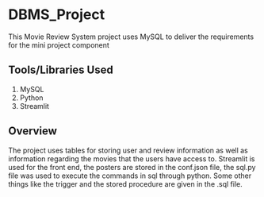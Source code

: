 # DBMS_Project
This Movie Review System project uses MySQL to deliver the requirements for the mini project component

## Tools/Libraries Used
1. MySQL
2. Python
3. Streamlit
## Overview
The project uses tables for storing user and review information as well as information regarding the movies that the users have access to. Streamlit is used for the front end, the posters are stored in the conf.json file, the sql.py file was used to execute the commands in sql through python. Some other things like the trigger and the stored procedure are given in the .sql file.
